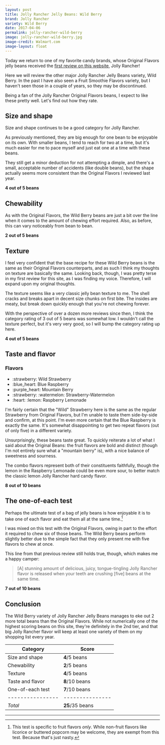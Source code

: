 ```yaml
---
layout: post
title: Jolly Rancher Jelly Beans: Wild Berry
brand: Jolly Rancher
variety: Wild Berry
date: 2017-04-06
permalink: jolly-rancher-wild-berry
image: jolly-rancher-wild-berry.jpg
image-credit: Walmart.com
image-layout: float
---
```


Today we return to one of my favorite candy brands,
whose Original Flavors jelly beans received the
[first review on this website](/jolly-rancher-jelly-beans),
Jolly Rancher!

Here we will review the other major Jolly Rancher Jelly Beans variety,
Wild Berry. In the past I have also seen a Fruit Smoothie Flavors variety,
but I haven't seen those in a couple of years, so they may be discontinued.

Being a fan of the Jolly Rancher Original Flavors beans,
I expect to like these pretty well.
Let's find out how they rate.


## Size and shape

Size and shape continues to be a good category for Jolly Rancher.

As previously mentioned, they are big enough for one bean
to be enjoyable on its own.
With smaller beans, I tend to reach for two at a time,
but it's much easier for me to pace myself
and just eat one at a time with these beans.

They still get a minor deduction for not attempting a dimple,
and there's a small, acceptable number of accidents (like double beans),
but the shape actually seems more consistent than
the Original Flavors I reviewed last year.

**4 out of 5 beans**


## Chewability

As with the Original Flavors, the Wild Berry beans are
just a bit over the line when it comes to
the amount of chewing effort required.
Also, as before, this can vary noticeably from bean to bean.

**2 out of 5 beans**


## Texture

I feel very confident that the base recipe for these Wild Berry beans
is the same as their Original Flavors counterparts,
and as such I think my thoughts on texture are basically the same.
Looking back, though, I was pretty terse in my first review for this site,
as I was finding my voice.
Therefore, I will expand upon my original thoughts.

The texture seems like a very classic jelly bean texture to me.
The shell cracks and breaks apart in decent size chunks on first bite.
The insides are meaty, but break down quickly enough
that you're not chewing forever.

With the perspective of over a dozen more reviews since then,
I think the category rating of 3 out of 5 beans was somewhat low.
I wouldn't call the texture perfect, but it's very very good,
so I will bump the category rating up here.

**4 out of 5 beans**


## Taste and flavor

<div class="inset">
    <h3>Flavors</h3>
    <ul class="emoji-list">
        <li>:strawberry: Wild Strawberry</li>
        <li>:blue_heart: Blue Raspberry</li>
        <li>:purple_heart: Mountain Berry</li>
        <li>:strawberry: :watermelon: Strawberry-Watermelon</li>
        <li>:heart: :lemon: Raspberry Lemonade</li>
    </ul>
    <p>
        I'm fairly certain that the "Wild" Strawberry here is the same as
        the regular Strawberry from Original Flavors,
        but I'm unable to taste them side-by-side and confirm, at this point.
        I'm even more certain that the Blue Raspberry is exactly the same.
        It's somewhat disappointing to get two repeat flavors
        (out of only five) in a different variety.
    </p>
</div>

Unsurprisingly, these beans taste great.
To quickly reiterate a lot of what I said about the Original Beans:
the fruit flavors are bold and distinct
(though I'm not entirely sure what a "mountain berry" is),
with a nice balance of sweetness and sourness.

The combo flavors represent both of their constituents faithfully,
though the lemon in the Raspberry Lemonade could be even more sour,
to better match the classic lemon Jolly Rancher hard candy flavor.

**8 out of 10 beans**


## The one-of-each test

Perhaps the ultimate test of a bag of jelly beans is how enjoyable it is
to take one of each flavor and eat them all at the same time.[^1]

I was mixed on this test with the Original Flavors,
owing in part to the effort it required to chew six of those beans.
The Wild Berry beans perform slightly better due to the simple fact
that they only present me with five flavors to chew at once.

This line from that previous review still holds true, though,
which makes me a happy camper:

> [A] stunning amount of delicious, juicy, tongue-tingling Jolly Rancher flavor
is released when your teeth are crushing [five] beans at the same time.

**7 out of 10 beans**


## Conclusion

The Wild Berry variety of Jolly Rancher Jelly Beans
manages to eke out 2 more total beans than the Original Flavors.
While not numerically one of the highest scoring beans on this site,
they're definitely in the 2nd tier, and that big Jolly Rancher flavor
will keep at least one variety of them on my shopping list every year.

Category         | Score
---------------- | ---------------
Size and shape   | **4**/5 beans
Chewability      | **2**/5 beans
Texture          | **4**/5 beans
Taste and flavor | **8**/10 beans
One-of-each test | **7**/10 beans
---------------- | ---------------
_Total_          | **25**/35 beans


---

[^1]: This test is specific to fruit flavors _only_. While non-fruit flavors like licorice or buttered popcorn may be welcome, they are exempt from this test. Because that's just nasty.
